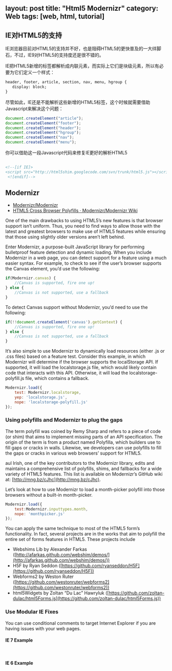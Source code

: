 layout: post
title: "Html5 Modernizr"
category: Web
tags: [web, html, tutorial]
---

## IE对HTML5的支持

IE浏览器目前对HTML5的支持并不好，也是阻碍HTML5的更快普及的一大绊脚石，不过，IE9对HTML5的支持度还是很不错的。

IE把HTML5新增的标签都解析成内联元素，而实际上它们是块级元素，所以有必要为它们定义一个样式：

```html
header, footer, article, section, nav, menu, hgroup {
   display: block;
}
```

尽管如此，IE还是不能解析这些新增的HTML5标签，这个时候就需要借助Javascript来解决这个问题：

<!--more-->

```js
document.createElement("article");
document.createElement("footer");
document.createElement("header");
document.createElement("hgroup");
document.createElement("nav");
document.createElement("menu");
```

你可以借助这一段Javascript代码来修复IE更好的解析HTML5

```html
 
<!--[if IE]>
<script src="http://html5shim.googlecode.com/svn/trunk/html5.js"></script>
 <![endif]-->
```

## Modernizr

- [Modernizr/Modernizr](https://github.com/Modernizr/Modernizr)
- [HTML5 Cross Browser Polyfills · Modernizr/Modernizr Wiki](https://github.com/Modernizr/Modernizr/wiki/HTML5-Cross-Browser-Polyfills)

One of the main drawbacks to using HTML5’s new features is that browser support isn’t uniform. Thus, you need to find ways to allow those with the latest and greatest browsers to make use of HTML5 features while ensuring that those using slightly older versions aren’t left behind.

Enter Modernizr, a purpose-built JavaScript library for performing bulletproof feature detection and dynamic loading. When you include Modernizr in a web page, you can detect support for a feature using a much easier syntax. For example, to check to see if the user’s browser supports the Canvas element, you’d use the following:


```js
if(Modernizr.canvas) {
    //Canvas is supported, fire one up!
} else {
    //Canvas is not supported, use a fallback
}
```

To detect Canvas support without Modernizr, you’d need to use the following:

```js
if(!!document.createElement('canvas').getContext) {
    //Canvas is supported, fire one up!
} else {
    //Canvas is not supported, use a fallback
}
```

It’s also simple to use Modernizr to dynamically load resources (either .js or .css files) based on a feature test. Consider this example, in which Modernizr will determine if the browser supports the localStorage API. If supported, it will load the localstorage.js file, which would likely contain code that interacts with this API. Otherwise, it will load the localstorage-polyfill.js file, which contains a fallback.

```js
Modernizr.load({
    test: Modernizr.localstorage,
    yep: 'localstorage.js',
    nope: 'localstorage-polyfill.js'
});
```

### Using polyfills and Modernizr to plug the gaps

The term polyfill was coined by Remy Sharp and refers to a piece of code (or shim) that aims to implement missing parts of an API specification. The origin of the term is from a product named Polyfilla, which builders use to fill gaps or cracks in walls. Likewise, we developers can use polyfills to fill the gaps or cracks in various web browsers’ support for HTML5.

aul Irish, one of the key contributors to the Modernizr library, edits and maintains a comprehensive list of polyfills, shims, and fallbacks for a wide variety of HTML5 features. This list is available on Modernizr’s GitHub wiki at: [http://mng.bz/cJhc](http://mng.bz/cJhc).

Let’s look at how to use Modernizr to load a month-picker polyfill into those browsers without a built-in month-picker. 

```js
Modernizr.load({
    test:Modernizr.inputtypes.month,
    nope: 'monthpicker.js' 
});
```

You can apply the same technique to most of the HTML5 form’s functionality. In fact, several projects are in the works that aim to polyfill the entire set of forms features in HTML5. These projects include 

* Webshims Lib by Alexander Farkas ([http://afarkas.github.com/webshim/demos/](http://afarkas.github.com/webshim/demos/))
* H5F by Ryan Seddon ([https://github.com/ryanseddon/H5F](https://github.com/ryanseddon/H5F))
* Webforms2 by Weston Ruter ([https://github.com/westonruter/webforms2](https://github.com/westonruter/webforms2))
* html5Widgets by Zoltan “Du Lac” Hawryluk ([https://github.com/zoltan-dulac/html5Forms.js](https://github.com/zoltan-dulac/html5Forms.js))

### Use Modular IE Fixes

You can use conditional comments to target Internet Explorer if you are having issues with your web pages.

#### IE 7 Example

<pre>
<!--[if IE 7]>
<link rel="stylesheet" href="css/ie-7.css" media="all">
<![endif]-->
</pre>

#### IE 6 Example

<pre>
<!--[if IE 6]>
<link rel="stylesheet" href="css/ie-6.css" media="all">
<script type="text/javascript" src="js/DD_belatedPNG_0.0.8a-min.js"></script>
<script type="text/javascript">
                        DD_belatedPNG.fix('#logo');
                </script>
<![endif]-->
</pre>

However, try to make your fixes modular to future-proof your work such that when older versions of IE don’t need to be supported anymore, you just have to update your site in one place (i.e. take out the reference to the ie-6.css stylesheet).

By the way, for pixing PNG transparencies in IE6, I recommend the [DD_belated PNG script](http://www.dillerdesign.com/experiment/DD_belatedPNG/) (the JavaScript method referenced above).

